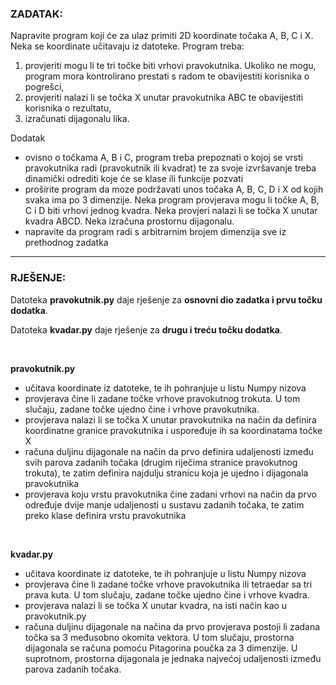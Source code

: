 ### ZADATAK:
Napravite program koji će za ulaz primiti 2D koordinate točaka A, B, C i X. Neka se koordinate učitavaju iz datoteke. Program treba:
1. provjeriti mogu li te tri točke biti vrhovi pravokutnika. Ukoliko ne mogu, program mora kontrolirano prestati s radom te obavijestiti korisnika o pogrešci,
2. provjeriti nalazi li se točka X unutar pravokutnika ABC te obavijestiti korisnika o rezultatu,
3. izračunati dijagonalu lika.

Dodatak

- ovisno o točkama A, B i C, program treba prepoznati o kojoj se vrsti pravokutnika radi (pravokutnik ili kvadrat) te za svoje izvršavanje treba dinamički odrediti koje će se klase ili funkcije pozvati
- proširite program da moze podržavati unos točaka A, B, C, D i X od kojih svaka ima po 3 dimenzije. Neka program provjerava mogu li točke A, B, C i D biti vrhovi jednog kvadra. Neka provjeri nalazi li se točka X unutar kvadra ABCD. Neka izračuna prostornu dijagonalu.
- napravite da program radi s arbitrarnim brojem dimenzija sve iz prethodnog zadatka

<hr>



### RJEŠENJE:

Datoteka **pravokutnik.py** daje rješenje za **osnovni dio zadatka i prvu točku dodatka**.

Datoteka **kvadar.py** daje rješenje za **drugu i treću točku dodatka**.

<br>

**pravokutnik.py**
- učitava koordinate iz datoteke, te ih pohranjuje u listu Numpy nizova
- provjerava čine li zadane točke vrhove pravokutnog trokuta. U tom slučaju, zadane točke ujedno čine i vrhove pravokutnika.
- provjerava nalazi li se točka X unutar pravokutnika na način da definira koordinatne granice pravokutnika i uspoređuje ih sa koordinatama točke X
- računa duljinu dijagonale na način da prvo definira udaljenosti između svih parova zadanih točaka (drugim riječima stranice pravokutnog trokuta), te zatim definira najdulju stranicu koja je ujedno i dijagonala pravokutnika
- provjerava koju vrstu pravokutnika čine zadani vrhovi na način da prvo određuje dvije manje udaljenosti u sustavu zadanih točaka, te zatim preko klase definira vrstu pravokutnika

<br>

**kvadar.py**
- učitava koordinate iz datoteke, te ih pohranjuje u listu Numpy nizova
- provjerava čine li zadane točke vrhove pravokutnika ili tetraedar sa tri prava kuta. U tom slučaju, zadane točke ujedno čine i vrhove kvadra.
- provjerava nalazi li se točka X unutar kvadra, na isti način kao u pravokutnik.py
- računa duljinu dijagonale na načina da prvo provjerava postoji li zadana točka sa 3 međusobno okomita vektora. U tom slučaju, prostorna dijagonala se računa pomoću Pitagorina poučka za 3 dimenzije. U suprotnom, prostorna dijagonala je jednaka najvećoj udaljenosti između parova zadanih točaka.
